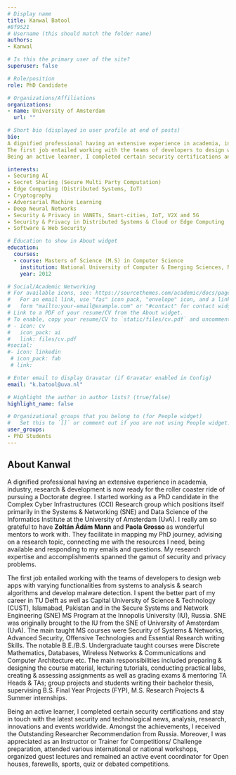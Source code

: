 ```yaml
---
# Display name
title: Kanwal Batool
#8f9521
# Username (this should match the folder name)
authors:
- Kanwal

# Is this the primary user of the site?
superuser: false

# Role/position
role: PhD Candidate

# Organizations/Affiliations
organizations:
- name: University of Amsterdam
  url: ""

# Short bio (displayed in user profile at end of posts)
bio: 
A dignified professional having an extensive experience in academia, industry, research & development is now ready for the roller coaster ride of pursuing a Doctorate degree. I started working as a PhD candidate in the Complex Cyber Infrastructures (CCI) Research group which positions itself primarily in the Systems & Networking (SNE) and Data Science of the Informatics Institute at the University of Amsterdam (UvA). I really am so grateful to have Zoltán Ádám Mann and Paola Grosso as wonderful mentors to work with. They facilitate in mapping my PhD journey, advising on a research topic, connecting me with the resources I need, being available and responding to my emails and questions. My research expertise and accomplishments spanned the gamut of security and privacy problems.
The first job entailed working with the teams of developers to design web apps with varying functionalities from systems to analysis & search algorithms and develop malware detection. I spent the better part of my career in TU Delft as well as Capital University of Science & Technology (CUST), Islamabad, Pakistan and in the Secure Systems and Network Engineering (SNE) MS Program at the Innopolis University (IU), Russia. SNE was originally brought to the IU from the SNE of University of Amsterdam (UvA). The main taught MS courses were Security of Systems & Networks, Advanced Security, Offensive Technologies and Essential Research writing Skills. The notable B.E./B.S. Undergraduate taught courses were Discrete Mathematics, Databases, Wireless Networks & Communications and Computer Architecture etc. The main responsibilities included preparing & designing the course material, lecturing tutorials, conducting practical labs, creating & assessing assignments as well as grading exams & mentoring TA Heads & TAs; group projects and students writing their bachelor thesis, supervising B.S. Final Year Projects (FYP), M.S. Research Projects & Summer internships.
Being an active learner, I completed certain security certifications and stay in touch with the latest security and technological news, analysis, research, innovations and events worldwide. Amongst the achievements, I received the Outstanding Researcher Recommendation from Russia. Moreover, I was appreciated as an Instructor or Trainer for Competitions/ Challenge preparation, attended various international or national workshops, organized guest lectures and remained an active event coordinator for Open houses, farewells, sports, quiz or debated competitions.

interests:
✦ Securing AI
✦ Secret Sharing (Secure Multi Party Computation)
✦ Edge Computing (Distributed Systems, IoT)
✦ Cryptography
✦ Adversarial Machine Learning
✦ Deep Neural Networks
✦ Security & Privacy in VANETs, Smart-cities, IoT, V2X and 5G
✦ Security & Privacy in Distributed Systems & Cloud or Edge Computing
✦ Software & Web Security

# Education to show in About widget
education:
  courses:
  - course: Masters of Science (M.S) in Computer Science
    institution: National University of Computer & Emerging Sciences, NUCES-FAST
    year: 2012

# Social/Academic Networking
# For available icons, see: https://sourcethemes.com/academic/docs/page-builder/#icons
#   For an email link, use "fas" icon pack, "envelope" icon, and a link in the
#   form "mailto:your-email@example.com" or "#contact" for contact widget.
# Link to a PDF of your resume/CV from the About widget.
# To enable, copy your resume/CV to `static/files/cv.pdf` and uncomment the lines below.
# - icon: cv
#   icon_pack: ai
#   link: files/cv.pdf
#social:
#- icon: linkedin
 # icon_pack: fab
 # link: 

# Enter email to display Gravatar (if Gravatar enabled in Config)
email: "k.batool@uva.nl"

# Highlight the author in author lists? (true/false)
highlight_name: false

# Organizational groups that you belong to (for People widget)
#   Set this to `[]` or comment out if you are not using People widget.
user_groups:
- PhD Students
---
```

<b> </b>
<h2>About Kanwal</h2>
<p>
 A dignified professional having an extensive experience in academia, industry, research & development is now ready for the roller coaster ride of pursuing a Doctorate degree. I started working as a PhD candidate in the Complex Cyber Infrastructures (CCI) Research group which positions itself primarily in the Systems & Networking (SNE) and Data Science of the Informatics Institute at the University of Amsterdam (UvA). I really am so grateful to have <b> Zoltán Ádám Mann</b> and <b> Paola Grosso </b> as wonderful mentors to work with. They facilitate in mapping my PhD journey, advising on a research topic, connecting me with the resources I need, being available and responding to my emails and questions. My research expertise and accomplishments spanned the gamut of security and privacy problems.
</p>
<p>
The first job entailed working with the teams of developers to design web apps with varying functionalities from systems to analysis & search algorithms and develop malware detection. I spent the better part of my career in TU Delft as well as Capital University of Science & Technology (CUST), Islamabad, Pakistan and in the Secure Systems and Network Engineering (SNE) MS Program at the Innopolis University (IU), Russia. SNE was originally brought to the IU from the SNE of University of Amsterdam (UvA). The main taught MS courses were Security of Systems & Networks, Advanced Security, Offensive Technologies and Essential Research writing Skills. The notable B.E./B.S. Undergraduate taught courses were Discrete Mathematics, Databases, Wireless Networks & Communications and Computer Architecture etc. The main responsibilities included preparing & designing the course material, lecturing tutorials, conducting practical labs, creating & assessing assignments as well as grading exams & mentoring TA Heads & TAs; group projects and students writing their bachelor thesis, supervising B.S. Final Year Projects (FYP), M.S. Research Projects & Summer internships.
</p>
<p>
Being an active learner, I completed certain security certifications and stay in touch with the latest security and technological news, analysis, research, innovations and events worldwide. Amongst the achievements, I received the Outstanding Researcher Recommendation from Russia. Moreover, I was appreciated as an Instructor or Trainer for Competitions/ Challenge preparation, attended various international or national workshops, organized guest lectures and remained an active event coordinator for Open houses, farewells, sports, quiz or debated competitions.
</p>

